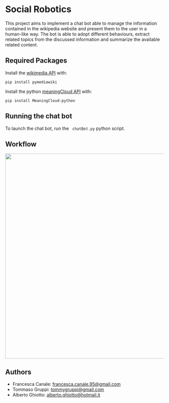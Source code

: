 # Social Robotics
This project aims to implement a chat bot able to manage the information contained in the wikipedia website and present them to the user in a human-like way.
The bot is able to adopt different behaviours, extract related topics from the discussed information and summarize the available related content.

## Required Packages

Install the [wikimedia API](https://github.com/barrust/mediawiki) with:

``` pip install pymediawiki ``` 

Install the python [meaningCloud API](https://github.com/MeaningCloud/meaningcloud-python) with:

``` pip install MeaningCloud-python ``` 

## Running the chat bot

To launch the chat bot, run the ``` chatBot.py``` python script.

## Workflow
<p align="center">
 <img src="documentation/wf.png" width="650"/>
</p>


## Authors
* Francesca Canale: francesca.canale.95@gmail.com
* Tommaso Gruppi: tommygruppi@gmail.com
* Alberto Ghiotto: alberto.ghiotto@hotmail.it

